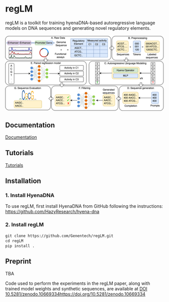 
# regLM
regLM is a toolkit for training hyenaDNA-based autoregressive language models on DNA sequences and generating novel regulatory elements.

![regLM schematic](fig1.png)

## Documentation

[Documentation](https://genentech.github.io/regLM)

## Tutorials

[Tutorials](tutorials)

## Installation

### 1. Install HyenaDNA
To use regLM, first install HyenaDNA from GitHub following the instructions: https://github.com/HazyResearch/hyena-dna

### 2. Install regLM
```
git clone https://github.com/Genentech/regLM.git
cd regLM
pip install .
```

## Preprint

TBA

Code used to perform the experiments in the regLM paper, along with trained model weights and synthetic sequences, are available at [DOI 10.5281/zenodo.10669334](https://doi.org/10.5281/zenodo.10669334)https://doi.org/10.5281/zenodo.10669334

